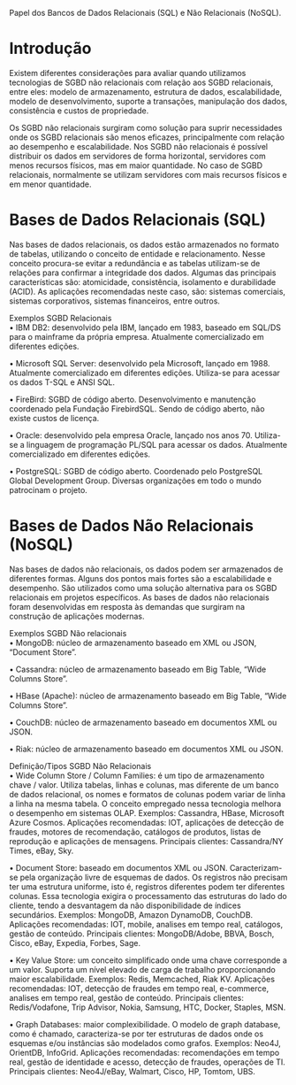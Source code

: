 Papel dos Bancos de Dados Relacionais (SQL) e Não Relacionais (NoSQL).

# Introdução
Existem diferentes considerações para avaliar quando utilizamos tecnologias de SGBD não relacionais com relação aos SGBD relacionais, entre eles:  modelo de armazenamento, estrutura de dados, escalabilidade, modelo de desenvolvimento, suporte a transações, manipulação dos dados, consistência e custos de propriedade.

Os SGBD não relacionais surgiram como solução para suprir necessidades onde os SGBD relacionais são menos eficazes, principalmente com relação ao desempenho e escalabilidade. Nos SGBD não relacionais é possível distribuir os dados em servidores de forma horizontal, servidores com menos recursos físicos, mas em maior quantidade. No caso de SGBD relacionais, normalmente se utilizam servidores com mais recursos físicos e em menor quantidade.

# Bases de Dados Relacionais (SQL)
Nas bases de dados relacionais, os dados estão armazenados no formato de tabelas, utilizando o conceito de entidade e relacionamento. Nesse conceito procura-se evitar a redundância e as tabelas utilizam-se de relações para confirmar a integridade dos dados. Algumas das principais características são: atomicidade, consistência, isolamento e durabilidade (ACID). As aplicações recomendadas neste caso, são: sistemas comerciais, sistemas corporativos, sistemas financeiros, entre outros.

Exemplos SGBD Relacionais <br />
•	IBM DB2: desenvolvido pela IBM, lançado em 1983, baseado em SQL/DS para o mainframe da própria empresa. Atualmente comercializado em diferentes edições.

•	Microsoft SQL Server: desenvolvido pela Microsoft, lançado em 1988. Atualmente comercializado em diferentes edições. Utiliza-se para acessar os dados T-SQL e ANSI SQL.

•	FireBird: SGBD de código aberto. Desenvolvimento e manutenção coordenado pela Fundação FirebirdSQL. Sendo de código aberto, não existe custos de licença.

•	Oracle: desenvolvido pela empresa Oracle, lançado nos anos 70. Utiliza-se a linguagem de programação PL/SQL para acessar os dados. Atualmente comercializado em diferentes edições.

•	PostgreSQL: SGBD de código aberto. Coordenado pelo PostgreSQL Global Development Group. Diversas organizações em todo o mundo patrocinam o projeto.

# Bases de Dados Não Relacionais (NoSQL)
Nas bases de dados não relacionais, os dados podem ser armazenados de diferentes formas. Alguns dos pontos mais fortes são a escalabilidade e desempenho. São utilizados como uma solução alternativa para os SGBD relacionais em projetos específicos. As bases de dados não relacionais foram desenvolvidas em resposta às demandas que surgiram na construção de aplicações modernas.

Exemplos SGBD Não relacionais <br />
•	MongoDB: núcleo de armazenamento baseado em XML ou JSON, “Document Store”.

•	Cassandra: núcleo de armazenamento baseado em Big Table, “Wide Columns Store”.

•	HBase (Apache): núcleo de armazenamento baseado em Big Table, “Wide Columns Store”.

•	CouchDB: núcleo de armazenamento baseado em documentos XML ou JSON.

•	Riak: núcleo de armazenamento baseado em documentos XML ou JSON.

Definição/Tipos SGBD Não Relacionais <br />
•	Wide Column Store / Column Families: é um tipo de armazenamento chave / valor. Utiliza tabelas, linhas e colunas, mas diferente de um banco de dados relacional, os nomes e formatos de colunas podem variar de linha a linha na mesma tabela. O conceito empregado nessa tecnologia melhora o desempenho em sistemas OLAP. Exemplos: Cassandra, HBase, Microsoft Azure Cosmos. Aplicações recomendadas: IOT, aplicações de detecção de fraudes, motores de recomendação, catálogos de produtos, listas de reprodução e aplicações de mensagens. Principais clientes: Cassandra/NY Times, eBay, Sky.

•	Document Store: baseado em documentos XML ou JSON. Caracterizam-se pela organização livre de esquemas de dados. Os registros não precisam ter uma estrutura uniforme, isto é, registros diferentes podem ter diferentes colunas. Essa tecnologia exigira o processamento das estruturas do lado do cliente, tendo a desvantagem da não disponibilidade de índices secundários. Exemplos: MongoDB, Amazon DynamoDB, CouchDB. Aplicações recomendadas: IOT, mobile, analises em tempo real, catálogos, gestão de conteúdo. Principais clientes: MongoDB/Adobe, BBVA, Bosch, Cisco, eBay, Expedia, Forbes, Sage.

•	Key Value Store: um conceito simplificado onde uma chave corresponde a um valor. Suporta um nível elevado de carga de trabalho proporcionando maior escalabilidade. Exemplos: Redis, Memcached, Riak KV. Aplicações recomendadas: IOT, detecção de fraudes em tempo real, e-commerce, analises em tempo real, gestão de conteúdo. Principais clientes: Redis/Vodafone, Trip Advisor, Nokia, Samsung, HTC, Docker, Staples, MSN.

•	Graph Databases: maior complexibilidade. O modelo de graph database, como é chamado, caracteriza-se por ter estruturas de dados onde os esquemas e/ou instâncias são modelados como grafos. Exemplos: Neo4J, OrientDB, InfoGrid. Aplicações recomendadas: recomendações em tempo real, gestão de identidade e acesso, detecção de fraudes, operações de TI. Principais clientes: Neo4J/eBay, Walmart, Cisco, HP, Tomtom, UBS.





